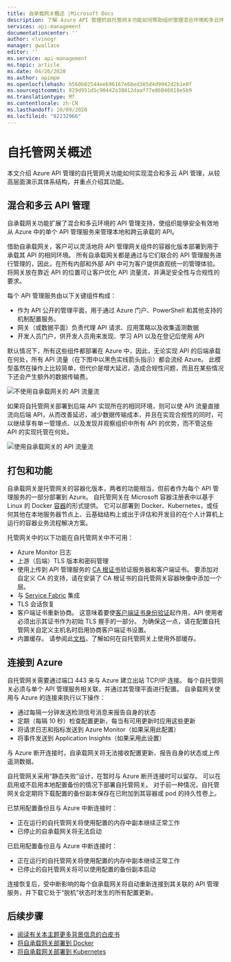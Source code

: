 ```yaml
---
title: 自承载网关概述 |Microsoft Docs
description: 了解 Azure API 管理的自托管网关功能如何帮助组织管理混合环境和多云环境中的 API。
services: api-management
documentationcenter: ''
author: vlvinogr
manager: gwallace
editor: ''
ms.service: api-management
ms.topic: article
ms.date: 04/26/2020
ms.author: apimpm
ms.openlocfilehash: b560b02544eeb96167e68ed305d4d9942d2b1e0f
ms.sourcegitcommit: 829d951d5c90442a38012daaf77e86046018e5b9
ms.translationtype: MT
ms.contentlocale: zh-CN
ms.lasthandoff: 10/09/2020
ms.locfileid: "82232966"
---
```

# <a name="self-hosted-gateway-overview"></a>自托管网关概述

本文介绍 Azure API 管理的自托管网关功能如何实现混合和多云 API 管理，从较高层面演示其体系结构，并重点介绍其功能。

## <a name="hybrid-and-multi-cloud-api-management"></a>混合和多云 API 管理

自承载网关功能扩展了混合和多云环境的 API 管理支持，使组织能够安全有效地从 Azure 中的单个 API 管理服务来管理本地和跨云承载的 API。

借助自承载网关，客户可以灵活地将 API 管理网关组件的容器化版本部署到用于承载其 API 的相同环境。 所有自承载网关都是通过与它们联合的 API 管理服务进行管理的，因此，在所有内部和外部 API 中可为客户提供直观统一的管理体验。 将网关放在靠近 API 的位置可让客户优化 API 流量流，并满足安全性与合规性的要求。

每个 API 管理服务由以下关键组件构成：

-   作为 API 公开的管理平面，用于通过 Azure 门户、PowerShell 和其他支持的机制配置服务。
-   网关（或数据平面）负责代理 API 请求、应用策略以及收集遥测数据
-   开发人员门户，供开发人员用来发现、学习 API 以及在登记后使用 API

默认情况下，所有这些组件都部署在 Azure 中，因此，无论实现 API 的后端承载在何处，所有 API 流量（在下图中以黑色实线箭头指示）都会流经 Azure。 此模型虽然在操作上比较简单，但代价是增大延迟，造成合规性问题，而且在某些情况下还会产生额外的数据传输费。

![不使用自承载网关的 API 流量流](media/self-hosted-gateway-overview/without-gateways.png)

如果将自托管网关部署到后端 API 实现所在的相同环境，则可以使 API 流量直接流向后端 API，从而改善延迟，减少数据传输成本，并且在实现合规性的同时，可以继续享有单一管理点、以及发现并观察组织中所有 API 的优势，而不管这些 API 的实现托管在何处。

![使用自承载网关的 API 流量流](media/self-hosted-gateway-overview/with-gateways.png)

## <a name="packaging-and-features"></a>打包和功能

自承载网关是托管网关的容器化版本，两者的功能相当，但前者作为每个 API 管理服务的一部分部署到 Azure。 自托管网关在 Microsoft 容器注册表中以基于 Linux 的 Docker [容器](https://aka.ms/apim/sputnik/dhub)的形式提供。 它可以部署到 Docker、Kubernetes，或任何其他在本地服务器节点上、云基础结构上或出于评估和开发目的在个人计算机上运行的容器业务流程解决方案。

托管网关中的以下功能在自托管网关中不可用：

- Azure Monitor 日志
- 上游（后端）TLS 版本和密码管理
- 使用上传到 API 管理服务的 [CA 根证书](api-management-howto-ca-certificates.md)验证服务器和客户端证书。 要添加对自定义 CA 的支持，请在安装了 CA 根证书的自托管网关容器映像中添加一个层。
- 与 [Service Fabric](../service-fabric/service-fabric-api-management-overview.md) 集成
- TLS 会话恢复
- 客户端证书重新协商。 这意味着要使[客户端证书身份验证](api-management-howto-mutual-certificates-for-clients.md)起作用，API 使用者必须出示其证书作为初始 TLS 握手的一部分。 为确保这一点，请在配置自托管网关自定义主机名时启用协商客户端证书设置。
- 内置缓存。 请参阅此[文档](api-management-howto-cache-external.md)，了解如何在自托管网关上使用外部缓存。

## <a name="connectivity-to-azure"></a>连接到 Azure

自托管网关需要通过端口 443 来与 Azure 建立出站 TCP/IP 连接。 每个自托管网关必须与单个 API 管理服务相关联，并通过其管理平面进行配置。 自承载网关使用与 Azure 的连接来执行以下操作：

-   通过每隔一分钟发送检测信号消息来报告自身的状态
-   定期（每隔 10 秒）检查配置更新，每当有可用更新时应用这些更新
-   将请求日志和指标发送到 Azure Monitor（如果采用此配置）
-   将事件发送到 Application Insights（如果采用此设置）

与 Azure 断开连接时，自承载网关将无法接收配置更新、报告自身的状态或上传遥测数据。

自托管网关采用“静态失败”设计，在暂时与 Azure 断开连接时可以留存。 可以在启用或不启用本地配置备份的情况下部署自托管网关。 对于前一种情况，自托管网关会定期将下载配置的备份副本保存在已附加到其容器或 pod 的持久性卷上。

已禁用配置备份且与 Azure 中断连接时：

-   正在运行的自托管网关将使用配置的内存中副本继续正常工作
-   已停止的自承载网关将无法启动

已启用配置备份且与 Azure 中断连接时：

-   正在运行的自托管网关将使用配置的内存中副本继续正常工作
-   已停止的自托管网关将可以使用配置的备份副本启动

连接恢复后，受中断影响的每个自承载网关将自动重新连接到其关联的 API 管理服务，并下载它处于“脱机”状态时发生的所有配置更新。

## <a name="next-steps"></a>后续步骤

-   [阅读有关本主题更多背景信息的白皮书](https://aka.ms/hybrid-and-multi-cloud-api-management)
-   [将自承载网关部署到 Docker](how-to-deploy-self-hosted-gateway-docker.md)
-   [将自承载网关部署到 Kubernetes](how-to-deploy-self-hosted-gateway-kubernetes.md)
